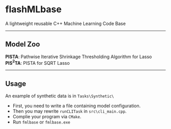 # flashMLbase
A lightweight reusable C++ Machine Learning Code Base

------

## Model Zoo
**PISTA**: Pathwise Iterative Shrinkage Thresholding Algorithm for Lasso
**PIS$^2$TA**: PISTA for SQRT Lasso

------

## Usage
An example of synthetic data is in `Tasks\Synthetic\`

- First, you need to write a file containing model configuration.
- Then you may rewrite `runCLITask` in `src\cli_main.cpp`.
- Complie your program via `CMake`.
- Run `fmlbase` or `fmlbase.exe`
